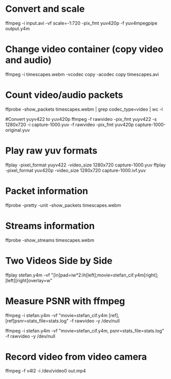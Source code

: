 # Convert and scale
ffmpeg -i input.avi -vf scale=-1:720 -pix_fmt yuv420p -f yuv4mpegpipe output.y4m

# Change video container (copy video and audio)
ffmpeg -i timescapes.webm  -vcodec copy -acodec copy timescapes.avi

# Count video/audio packets
ffprobe -show_packets timescapes.webm | grep codec_type=video | wc -l

#Convert yuyv422 to yuv420p
ffmpeg -f rawvideo -pix_fmt yuyv422 -s 1280x720 -i capture-1000.yuv
      -f rawvideo -pix_fmt yuv420p capture-1000-original.yuv

# Play raw yuv formats
ffplay -pixel_format yuyv422 -video_size 1280x720 capture-1000.yuv
ffplay -pixel_format yuv420p -video_size 1280x720 capture-1000.ivf.yuv

# Packet information
ffprobe -pretty -unit -show_packets timescapes.webm

# Streams information
ffprobe -show_streams timescapes.webm


# Two Videos Side by Side
ffplay stefan.y4m -vf "[in]pad=iw*2:ih[left];movie=stefan_cif.y4m[right];[left][right]overlay=w"

# Measure PSNR with ffmpeg
ffmpeg -i stefan.y4m -vf "movie=stefan_cif.y4m [ref], [ref]psnr=stats_file=stats.log" -f rawvideo -y /dev/null

ffmpeg -i stefan.y4m -vf "movie=stefan_cif.y4m, psnr=stats_file=stats.log" -f rawvideo -y /dev/null

# Record video from video camera
ffmpeg -f v4l2 -i /dev/video0 out.mp4


